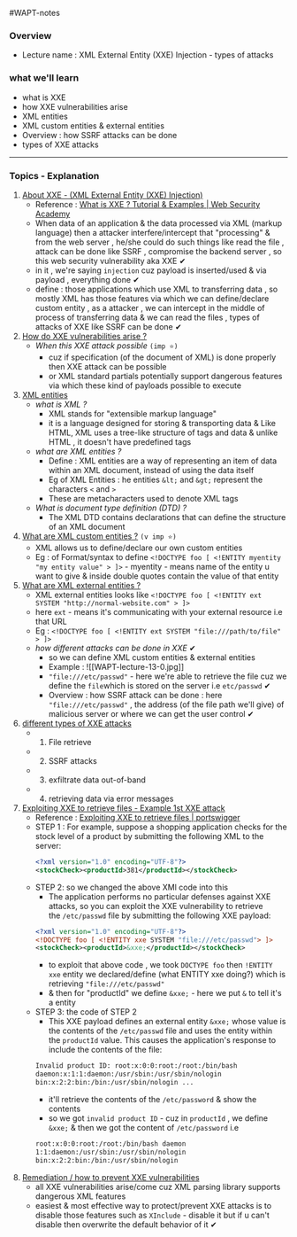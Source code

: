 #WAPT-notes  

### Overview
- Lecture name : XML External Entity (XXE) Injection - types of attacks
### what we'll learn
- what is XXE
- how XXE vulnerabilities arise
- XML entities
- XML custom entities & external entities
- Overview : how SSRF attacks can be done
- types of XXE attacks

---
### Topics - Explanation

1) <u>About XXE - (XML External Entity (XXE) Injection)</u>
	- Reference : [What is XXE ? Tutorial & Examples | Web Security Academy](https://portswigger.net/web-security/xxe)
	- When data of an application & the data processed via XML (markup language) then a attacker interfere/intercept that "processing" & from the web server , he/she could do such things like read the file , attack can be done like SSRF , compromise the backend server , so this web security vulnerability aka XXE ✔
	- in it , we're saying `injection` cuz payload is inserted/used & via payload , everything done ✔
	- define : those applications which use XML to transferring data , so mostly XML has those features via which we can define/declare custom entity , as a attacker , we can intercept in the middle of process of transferring data & we can read the files , types of attacks of XXE like SSRF can be done ✔
1) <u>How do XXE vulnerabilities arise ?</u>
	- *When this XXE attack possible* `(imp ⭐)`
		- cuz if specification (of the document of XML) is done properly then XXE attack can be possible 
		- or XML standard partials potentially support dangerous features via which these kind of payloads possible to execute 
2) <u>XML entities</u>
	- *what is XML ?*
		- XML stands for "extensible markup language"
		- it is a language designed for storing & transporting data & Like HTML, XML uses a tree-like structure of tags and data & unlike HTML , it doesn't have predefined tags 
	- *what are XML entities ?*
		- Define : XML entities are a way of representing an item of data within an XML document, instead of using the data itself
		- Eg of XML Entities : he entities `&lt;` and `&gt;` represent the characters `<` and `>`
		- These are metacharacters used to denote XML tags
	- *What is document type definition (DTD) ?*
		- The XML DTD contains declarations that can define the structure of an XML document
3) <u>What are XML custom entities ?</u> `(v imp ⭐)`
	- XML allows us to define/declare our own custom entities
	- Eg : of Format/syntax to define `<!DOCTYPE foo [ <!ENTITY myentity "my entity value" > ]>` - myentity - means name of the entity u want to give & inside double quotes contain the value of that entity
4) <u>What are XML external entities ? </u>
	- XML external entities looks like `<!DOCTYPE foo [ <!ENTITY ext SYSTEM "http://normal-website.com" > ]>`
	- here `ext` - means it's communicating with your external resource i.e that URL
	- Eg : `<!DOCTYPE foo [ <!ENTITY ext SYSTEM "file:///path/to/file" > ]>`
	- *how different attacks can be done in XXE* ✔
		- so we can define XML custom entities & external entities 
		- Example : ![[WAPT-lecture-13-0.jpg]]
		- `"file:///etc/passwd"` - here we're able to retrieve the file cuz we define the `file`which is stored on the server i.e `etc/passwd` ✔
		- Overview : how SSRF attack can be done : here `"file:///etc/passwd"` , the address (of the file path we'll give) of malicious server or where we can get the user control ✔
5) <u>different types of XXE attacks</u> 
	- 1) File retrieve
	- 2) SSRF attacks
	- 3) exfiltrate data out-of-band
	- 4) retrieving data via error messages
6) <u>Exploiting XXE to retrieve files - Example 1st XXE attack</u>
	- Reference : [Exploiting XXE to retrieve files | portswigger](https://portswigger.net/web-security/xxe#exploiting-xxe-to-retrieve-files)
	- STEP 1 : For example, suppose a shopping application checks for the stock level of a product by submitting the following XML to the server:
		```xml
		<?xml version="1.0" encoding="UTF-8"?> 
		<stockCheck><productId>381</productId></stockCheck>
		```
	- STEP 2: so we changed the above XMl code into this 
		- The application performs no particular defenses against XXE attacks, so you can exploit the XXE vulnerability to retrieve the `/etc/passwd` file by submitting the following XXE payload:
		```xml
		<?xml version="1.0" encoding="UTF-8"?> 
		<!DOCTYPE foo [ <!ENTITY xxe SYSTEM "file:///etc/passwd"> ]> 
		<stockCheck><productId>&xxe;</productId></stockCheck>
		```
		- to exploit that above code , we took `DOCTYPE foo` then `!ENTITY xxe` entity we declared/define (what ENTITY xxe doing?) which is retrieving `"file:///etc/passwd"`
		- & then for "productId" we define `&xxe;` - here we put `&` to tell it's a entity
	- STEP 3: the code of STEP 2 
		- This XXE payload defines an external entity `&xxe;` whose value is the contents of the `/etc/passwd` file and uses the entity within the `productId` value. This causes the application's response to include the contents of the file:
		```xml
		Invalid product ID: root:x:0:0:root:/root:/bin/bash 
		daemon:x:1:1:daemon:/usr/sbin:/usr/sbin/nologin 
		bin:x:2:2:bin:/bin:/usr/sbin/nologin ...
		```
		- it'll retrieve the contents of the `/etc/password` & show the contents
		- so we got `invalid product ID` - cuz in `productId` , we define `&xxe;` & then we got the content of `/etc/password` i.e 
		```xml
		root:x:0:0:root:/root:/bin/bash daemon 
		1:1:daemon:/usr/sbin:/usr/sbin/nologin 
		bin:x:2:2:bin:/bin:/usr/sbin/nologin
		```
8) <u>Remediation / how to prevent XXE vulnerabilities</u>
	- all XXE vulnerabilities arise/come cuz XML parsing library supports dangerous XML features
	- easiest & most effective way to protect/prevent XXE attacks is to disable those features such as `XInclude` - disable it but if u can't disable then overwrite the default behavior of it ✔


